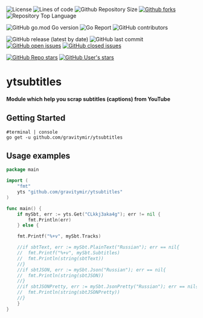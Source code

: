 

![License](https://img.shields.io/badge/license-MIT-green?logo=github)
![Lines of code](https://img.shields.io/tokei/lines/github/gravitymir/ytsubtitles?logo=github)
![Github Repository Size](https://img.shields.io/github/repo-size/gravitymir/ytsubtitles?logo=github)
[![Github forks](https://img.shields.io/github/forks/gravitymir/ytsubtitles?logo=github)](https://github.com/gravitymir/ytsubtitles/network/members)
![Repository Top Language](https://img.shields.io/github/languages/top/gravitymir/ytsubtitles?logo=github)

![GitHub go.mod Go version](https://img.shields.io/github/go-mod/go-version/gravitymir/ytsubtitles/master?logo=go&logoColor=4DD6FD)
![Go Report](https://goreportcard.com/badge/github.com/gravitymir/ytsubtitles)
![GitHub contributors](https://img.shields.io/github/contributors/gravitymir/ytsubtitles?logo=github)

![GitHub release (latest by date)](https://img.shields.io/github/v/release/gravitymir/ytsubtitles?logo=go&logoColor=4DD6FD)
![GitHub last commit](https://img.shields.io/github/last-commit/gravitymir/ytsubtitles)
[![GitHub open issues](https://img.shields.io/github/issues/gravitymir/ytsubtitles?logo=github)](https://github.com/gravitymir/ytsubtitles/issues)
[![GitHub closed issues](https://img.shields.io/github/issues-closed/gravitymir/ytsubtitles?logo=github)](https://github.com/gravitymir/ytsubtitles/issues)

[![GitHub Repo stars](https://img.shields.io/github/stars/gravitymir/ytsubtitles?label=ytsubtitles&logo=github&color=505050&logoColor=fff)](https://github.com/gravitymir/ytsubtitles)
[![GitHub User's stars](https://img.shields.io/github/stars/gravitymir?label=gravitymir&logo=github&color=505050&logoColor=fff)](https://github.com/gravitymir)





# ytsubtitles
#### Module which help you scrap subtitles (captions) from YouTube
## Getting Started

``` shell
#terminal | console
go get -u github.com/gravitymir/ytsubtitles
```

## Usage examples

``` go
package main

import (
	"fmt"
	yts "github.com/gravitymir/ytsubtitles"
)

func main() {
    if mySbt, err := yts.Get("CLkkj3aka4g"); err != nil {
        fmt.Println(err)
    } else {

    fmt.Printf("%+v", mySbt.Tracks)

    //if sbtText, err := mySbt.PlainText("Russian"); err == nil{
    //	fmt.Printf("%+v", mySbt.Subtitles)
    //	fmt.Println(string(sbtText))
    //}
    //if sbtJSON, err := mySbt.Json("Russian"); err == nil{
    //	fmt.Println(string(sbtJSON))
    //}
    //if sbtJSONPretty, err := mySbt.JsonPretty("Russian"); err == nil{
    //	fmt.Println(string(sbtJSONPretty))
    //}
    }
}

```
